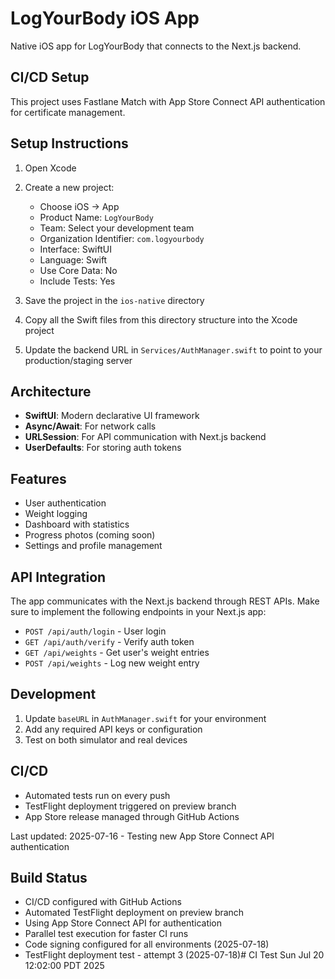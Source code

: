 # LogYourBody iOS App

Native iOS app for LogYourBody that connects to the Next.js backend.

## CI/CD Setup

This project uses Fastlane Match with App Store Connect API authentication for certificate management.

## Setup Instructions

1. Open Xcode
2. Create a new project:
   - Choose iOS → App
   - Product Name: `LogYourBody`
   - Team: Select your development team
   - Organization Identifier: `com.logyourbody`
   - Interface: SwiftUI
   - Language: Swift
   - Use Core Data: No
   - Include Tests: Yes

3. Save the project in the `ios-native` directory

4. Copy all the Swift files from this directory structure into the Xcode project

5. Update the backend URL in `Services/AuthManager.swift` to point to your production/staging server

## Architecture

- **SwiftUI**: Modern declarative UI framework
- **Async/Await**: For network calls
- **URLSession**: For API communication with Next.js backend
- **UserDefaults**: For storing auth tokens

## Features

- User authentication
- Weight logging
- Dashboard with statistics
- Progress photos (coming soon)
- Settings and profile management

## API Integration

The app communicates with the Next.js backend through REST APIs. Make sure to implement the following endpoints in your Next.js app:

- `POST /api/auth/login` - User login
- `GET /api/auth/verify` - Verify auth token
- `GET /api/weights` - Get user's weight entries
- `POST /api/weights` - Log new weight entry

## Development

1. Update `baseURL` in `AuthManager.swift` for your environment
2. Add any required API keys or configuration
3. Test on both simulator and real devices

## CI/CD

- Automated tests run on every push
- TestFlight deployment triggered on preview branch
- App Store release managed through GitHub Actions

Last updated: 2025-07-16 - Testing new App Store Connect API authentication

## Build Status
- CI/CD configured with GitHub Actions
- Automated TestFlight deployment on preview branch
- Using App Store Connect API for authentication
- Parallel test execution for faster CI runs
- Code signing configured for all environments (2025-07-18)
- TestFlight deployment test - attempt 3 (2025-07-18)# CI Test Sun Jul 20 12:02:00 PDT 2025
